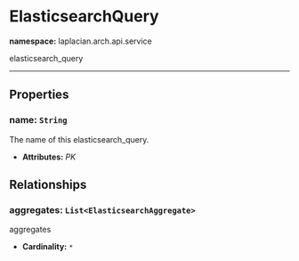 # **ElasticsearchQuery**
**namespace:** laplacian.arch.api.service

elasticsearch_query



---

## Properties

### name: `String`
The name of this elasticsearch_query.
- **Attributes:** *PK*

## Relationships

### aggregates: `List<ElasticsearchAggregate>`
aggregates
- **Cardinality:** `*`